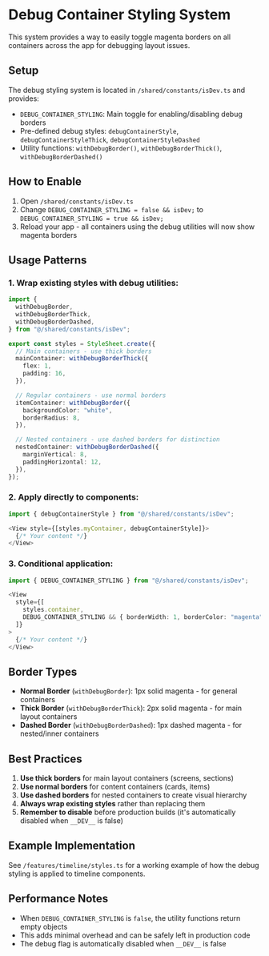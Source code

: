 # Debug Container Styling System

This system provides a way to easily toggle magenta borders on all containers across the app for debugging layout issues.

## Setup

The debug styling system is located in `/shared/constants/isDev.ts` and provides:

- `DEBUG_CONTAINER_STYLING`: Main toggle for enabling/disabling debug borders
- Pre-defined debug styles: `debugContainerStyle`, `debugContainerStyleThick`, `debugContainerStyleDashed`
- Utility functions: `withDebugBorder()`, `withDebugBorderThick()`, `withDebugBorderDashed()`

## How to Enable

1. Open `/shared/constants/isDev.ts`
2. Change `DEBUG_CONTAINER_STYLING = false && isDev;` to `DEBUG_CONTAINER_STYLING = true && isDev;`
3. Reload your app - all containers using the debug utilities will now show magenta borders

## Usage Patterns

### 1. Wrap existing styles with debug utilities:

```typescript
import {
  withDebugBorder,
  withDebugBorderThick,
  withDebugBorderDashed,
} from "@/shared/constants/isDev";

export const styles = StyleSheet.create({
  // Main containers - use thick borders
  mainContainer: withDebugBorderThick({
    flex: 1,
    padding: 16,
  }),

  // Regular containers - use normal borders
  itemContainer: withDebugBorder({
    backgroundColor: "white",
    borderRadius: 8,
  }),

  // Nested containers - use dashed borders for distinction
  nestedContainer: withDebugBorderDashed({
    marginVertical: 8,
    paddingHorizontal: 12,
  }),
});
```

### 2. Apply directly to components:

```typescript
import { debugContainerStyle } from "@/shared/constants/isDev";

<View style={[styles.myContainer, debugContainerStyle]}>
  {/* Your content */}
</View>
```

### 3. Conditional application:

```typescript
import { DEBUG_CONTAINER_STYLING } from "@/shared/constants/isDev";

<View
  style={[
    styles.container,
    DEBUG_CONTAINER_STYLING && { borderWidth: 1, borderColor: "magenta" }
  ]}
>
  {/* Your content */}
</View>
```

## Border Types

- **Normal Border** (`withDebugBorder`): 1px solid magenta - for general containers
- **Thick Border** (`withDebugBorderThick`): 2px solid magenta - for main layout containers
- **Dashed Border** (`withDebugBorderDashed`): 1px dashed magenta - for nested/inner containers

## Best Practices

1. **Use thick borders** for main layout containers (screens, sections)
2. **Use normal borders** for content containers (cards, items)
3. **Use dashed borders** for nested containers to create visual hierarchy
4. **Always wrap existing styles** rather than replacing them
5. **Remember to disable** before production builds (it's automatically disabled when `__DEV__` is false)

## Example Implementation

See `/features/timeline/styles.ts` for a working example of how the debug styling is applied to timeline components.

## Performance Notes

- When `DEBUG_CONTAINER_STYLING` is `false`, the utility functions return empty objects
- This adds minimal overhead and can be safely left in production code
- The debug flag is automatically disabled when `__DEV__` is false

